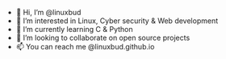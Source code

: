 - 👋 Hi, I’m @linuxbud
- 👀 I’m interested in Linux, Cyber security & Web development
- 🌱 I’m currently learning C & Python
- 💞️ I’m looking to collaborate on open source projects
- 📫 You can reach me @linuxbud.github.io

<!---
linuxbud/linuxbud is a ✨ special ✨ repository because its `README.md` (this file) appears on your GitHub profile.
You can click the Preview link to take a look at your changes.
--->
